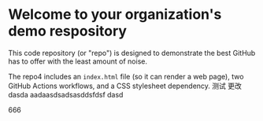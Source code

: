 # Welcome to your organization's demo respository
This code repository (or "repo") is designed to demonstrate the best GitHub has to offer with the least amount of noise.

The repo4 includes an `index.html` file (so it can render a web page), two GitHub Actions workflows, and a CSS stylesheet dependency.
测试 更改   dasda aadaasdsadsasddsfdsf
dasd


666